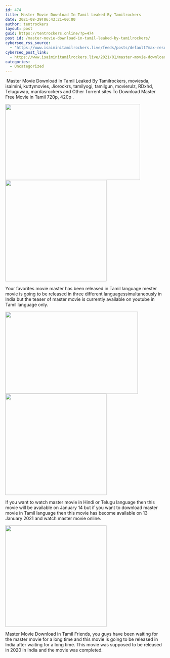 ```yaml
---
id: 474
title: Master Movie Download In Tamil Leaked By Tamilrockers
date: 2021-08-29T06:43:21+00:00
author: tentrockers
layout: post
guid: https://tentrockers.online/?p=474
post id: /master-movie-download-in-tamil-leaked-by-tamilrockers/
cyberseo_rss_source:
  - 'https://www.isaiminitamilrockers.live/feeds/posts/default?max-results=150&start-index=151'
cyberseo_post_link:
  - https://www.isaiminitamilrockers.live/2021/01/master-movie-download-in-tamil-leaked.html
categories:
  - Uncategorized
---
```

<meta content="&nbsp;Master Movie Download In Tamil Leaked By Tamilrockers, moviesda, isaimini, kuttymovies, Jiorockrs, tamilyogi, tamilgun, movierulz, RDxhd, T..." name="twitter:description" />

  


<center>
</center>

&nbsp;Master Movie Download In Tamil Leaked By Tamilrockers, moviesda, isaimini, kuttymovies, Jiorockrs, tamilyogi, tamilgun, movierulz, RDxhd, Teluguwap, mardasrockers and Other Torrent sites To Download Master Free Movie in Tamil 720p, 420p .

<div class="separator">
  <a href="https://1.bp.blogspot.com/-XgebJY5R0T0/X_2gr5dePNI/AAAAAAAAANQ/G0y4fOQ0iCkHSPaG6n2F1llXLjrl7eLKQCLcBGAsYHQ/s800/73324354.webp" imageanchor="1"><img loading="lazy" border="0" data-original-height="600" data-original-width="800" height="240" src="https://1.bp.blogspot.com/-XgebJY5R0T0/X_2gr5dePNI/AAAAAAAAANQ/G0y4fOQ0iCkHSPaG6n2F1llXLjrl7eLKQCLcBGAsYHQ/w426-h240/73324354.webp" width="426" /></a>
</div>



<div class="separator">
  <a href="https://aaaaaco.com/b7e8e06d99/04e1675683/?placementName=default" imageanchor="1" target="_blank" rel="noopener"><img border="0" data-original-height="166" data-original-width="800" src="https://1.bp.blogspot.com/-gqv2IMnP5Y4/X_2hsCEwmfI/AAAAAAAAANc/Z98Z4eEGic0Yv7TeQgHFOrDgURHOm39DgCLcBGAsYHQ/s320/unnamed.gif" width="320" /></a>
</div>

Your favorites movie master has been released in Tamil language mester movie is going to be released in three different languages ​​simultaneously in India but the teaser of master movie is currently available on youtube in Tamil language only.<ins data-width="0" data-height="0" class="hce40666d91" data-domain="//aaaaaco.com" data-affquery="/f5ff9bfd5d/ce40666d91/?placementName=default"></ins>

<div class="separator">
  <a href="https://1.bp.blogspot.com/-UF2ibsG4rY0/X_2hh0n0W9I/AAAAAAAAANY/8zFvEBXBpZk9S72eVENbO5Cdiuc1T0JbwCLcBGAsYHQ/s1200/75063714.jpg" imageanchor="1"><img loading="lazy" border="0" data-original-height="900" data-original-width="1200" height="259" src="https://1.bp.blogspot.com/-UF2ibsG4rY0/X_2hh0n0W9I/AAAAAAAAANY/8zFvEBXBpZk9S72eVENbO5Cdiuc1T0JbwCLcBGAsYHQ/w419-h259/75063714.jpg" width="419" /></a>
</div>



<div class="separator">
  <a href="https://aaaaaco.com/b7e8e06d99/04e1675683/?placementName=default" imageanchor="1" target="_blank" rel="noopener"><img border="0" data-original-height="166" data-original-width="800" src="https://1.bp.blogspot.com/-5fNzosT6prg/X_2hviArIdI/AAAAAAAAANg/6x0oNlKW79UNv-mIo_h1GH9S28yiq0uvgCLcBGAsYHQ/s320/unnamed.gif" width="320" /></a>
</div>

<ins data-width="0" data-height="0" class="hce40666d91" data-domain="//aaaaaco.com" data-affquery="/f5ff9bfd5d/ce40666d91/?placementName=default"></ins>

If you want to watch master movie in Hindi or Telugu language then this movie will be available on January 14 but if you want to download master movie in Tamil language then this movie has become available on 13 January 2021 and watch master movie online.<ins data-width="0" data-height="0" class="hce40666d91" data-domain="//aaaaaco.com" data-affquery="/f5ff9bfd5d/ce40666d91/?placementName=default"></ins>

<div class="separator">
  <a href="https://aaaaaco.com/b7e8e06d99/04e1675683/?placementName=default" imageanchor="1" target="_blank" rel="noopener"><img border="0" data-original-height="166" data-original-width="800" src="https://1.bp.blogspot.com/-2rYoqYngn5g/X_2h0h_0R4I/AAAAAAAAANk/UOsoQHVJqFQPoh1E6kKXP6Zc1xxNb-vmwCLcBGAsYHQ/s320/unnamed.gif" width="320" /></a>
</div>

<ins data-width="0" data-height="0" class="hce40666d91" data-domain="//aaaaaco.com" data-affquery="/f5ff9bfd5d/ce40666d91/?placementName=default"></ins>

Master Movie Download in Tamil Friends, you guys have been waiting for the master movie for a long time and this movie is going to be released in India after waiting for a long time. This movie was supposed to be released in 2020 in India and the movie was completed.<ins data-width="0" data-height="0" class="hce40666d91" data-domain="//aaaaaco.com" data-affquery="/f5ff9bfd5d/ce40666d91/?placementName=default"></ins>

<center>
</center>